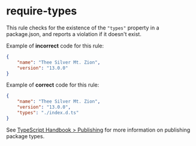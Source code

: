 # require-types

<!-- end auto-generated rule header -->

This rule checks for the existence of the `"types"` property in a package.json,
and reports a violation if it doesn't exist.

Example of **incorrect** code for this rule:

```json
{
	"name": "Thee Silver Mt. Zion",
	"version": "13.0.0"
}
```

Example of **correct** code for this rule:

```json
{
	"name": "Thee Silver Mt. Zion",
	"version": "13.0.0",
	"types": "./index.d.ts"
}
```

See [TypeScript Handbook > Publishing](https://www.typescriptlang.org/docs/handbook/declaration-files/publishing.html) for more information on publishing package types.
